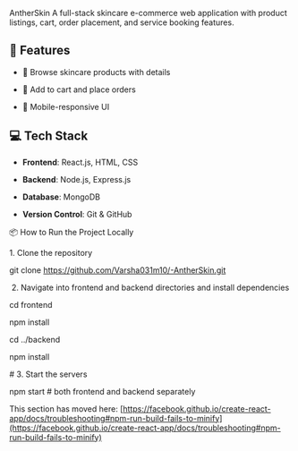 AntherSkin
A full-stack skincare e-commerce web application with product listings, cart, order placement, and service booking features.

## 🔧 Features

- 🧴 Browse skincare products with details

- 🛒 Add to cart and place orders

- 📱 Mobile-responsive UI

## 💻 Tech Stack

- **Frontend**: React.js, HTML, CSS

- **Backend**: Node.js, Express.js

- **Database**: MongoDB

- **Version Control**: Git & GitHub

 📦 How to Run the Project Locally

1\. Clone the repository

git clone https://github.com/Varsha031m10/-AntherSkin.git



&nbsp;2. Navigate into frontend and backend directories and install dependencies

cd frontend

npm install



cd ../backend

npm install



\# 3. Start the servers

npm start  # both frontend and backend separately


This section has moved here: [https://facebook.github.io/create-react-app/docs/troubleshooting#npm-run-build-fails-to-minify](https://facebook.github.io/create-react-app/docs/troubleshooting#npm-run-build-fails-to-minify)
